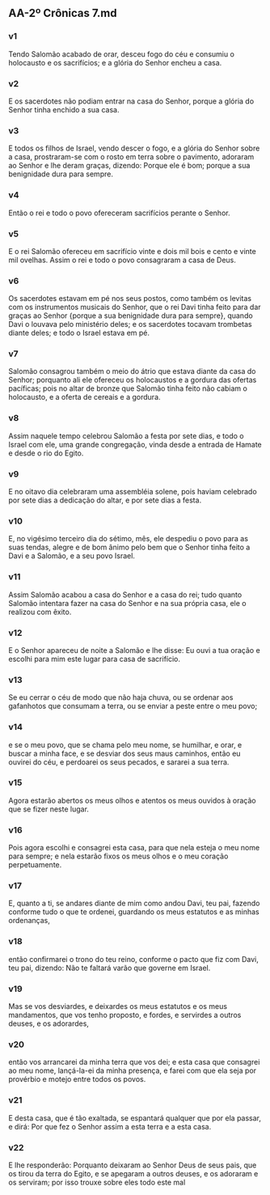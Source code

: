 ## AA-2º Crônicas 7.md
### v1
 Tendo Salomão acabado de orar, desceu fogo do céu e consumiu o holocausto e os sacrifícios; e a glória do Senhor encheu a casa.
### v2
 E os sacerdotes não podiam entrar na casa do Senhor, porque a glória do Senhor tinha enchido a sua casa.
### v3
 E todos os filhos de Israel, vendo descer o fogo, e a glória do Senhor sobre a casa, prostraram-se com o rosto em terra sobre o pavimento, adoraram ao Senhor e lhe deram graças, dizendo: Porque ele é bom; porque a sua benignidade dura para sempre.
### v4
 Então o rei e todo o povo ofereceram sacrifícios perante o Senhor.
### v5
 E o rei Salomão ofereceu em sacrifício vinte e dois mil bois e cento e vinte mil ovelhas. Assim o rei e todo o povo consagraram a casa de Deus.
### v6
 Os sacerdotes estavam em pé nos seus postos, como também os levitas com os instrumentos musicais do Senhor, que o rei Davi tinha feito para dar graças ao Senhor {porque a sua benignidade dura para sempre}, quando Davi o louvava pelo ministério deles; e os sacerdotes tocavam trombetas diante deles; e todo o Israel estava em pé.
### v7
 Salomão consagrou também o meio do átrio que estava diante da casa do Senhor; porquanto ali ele ofereceu os holocaustos e a gordura das ofertas pacíficas; pois no altar de bronze que Salomão tinha feito não cabiam o holocausto, e a oferta de cereais e a gordura.
### v8
 Assim naquele tempo celebrou Salomão a festa por sete dias, e todo o Israel com ele, uma grande congregação, vinda desde a entrada de Hamate e desde o rio do Egito.
### v9
 E no oitavo dia celebraram uma assembléia solene, pois haviam celebrado por sete dias a dedicação do altar, e por sete dias a festa.
### v10
 E, no vigésimo terceiro dia do sétimo, mês, ele despediu o povo para as suas tendas, alegre e de bom ânimo pelo bem que o Senhor tinha feito a Davi e a Salomão, e a seu povo Israel.
### v11
 Assim Salomão acabou a casa do Senhor e a casa do rei; tudo quanto Salomão intentara fazer na casa do Senhor e na sua própria casa, ele o realizou com êxito.
### v12
 E o Senhor apareceu de noite a Salomão e lhe disse: Eu ouvi a tua oração e escolhi para mim este lugar para casa de sacrifício.
### v13
 Se eu cerrar o céu de modo que não haja chuva, ou se ordenar aos gafanhotos que consumam a terra, ou se enviar a peste entre o meu povo;
### v14
 e se o meu povo, que se chama pelo meu nome, se humilhar, e orar, e buscar a minha face, e se desviar dos seus maus caminhos, então eu ouvirei do céu, e perdoarei os seus pecados, e sararei a sua terra.
### v15
 Agora estarão abertos os meus olhos e atentos os meus ouvidos à oração que se fizer neste lugar.
### v16
 Pois agora escolhi e consagrei esta casa, para que nela esteja o meu nome para sempre; e nela estarão fixos os meus olhos e o meu coração perpetuamente.
### v17
 E, quanto a ti, se andares diante de mim como andou Davi, teu pai, fazendo conforme tudo o que te ordenei, guardando os meus estatutos e as minhas ordenanças,
### v18
 então confirmarei o trono do teu reino, conforme o pacto que fiz com Davi, teu pai, dizendo: Não te faltará varão que governe em Israel.
### v19
 Mas se vos desviardes, e deixardes os meus estatutos e os meus mandamentos, que vos tenho proposto, e fordes, e servirdes a outros deuses, e os adorardes,
### v20
 então vos arrancarei da minha terra que vos dei; e esta casa que consagrei ao meu nome, lançá-la-ei da minha presença, e farei com que ela seja por provérbio e motejo entre todos os povos.
### v21
 E desta casa, que é tão exaltada, se espantará qualquer que por ela passar, e dirá: Por que fez o Senhor assim a esta terra e a esta casa.
### v22
 E lhe responderão: Porquanto deixaram ao Senhor Deus de seus pais, que os tirou da terra do Egito, e se apegaram a outros deuses, e os adoraram e os serviram; por isso trouxe sobre eles todo este mal
